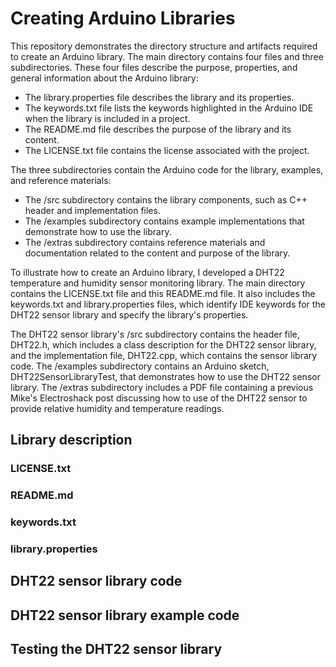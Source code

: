 # Creating Arduino Libraries
This repository demonstrates the directory structure and artifacts required
to create an Arduino library. The main directory contains four files and
three subdirectories. These four files describe the purpose, properties,
and general information about the Arduino library:

- The library.properties file describes the library and its properties.
- The keywords.txt file lists the keywords highlighted in the Arduino IDE
  when the library is included in a project.
- The README.md file describes the purpose of the library and its content.
- The LICENSE.txt file contains the license associated with the project.

The three subdirectories contain the Arduino code for the library, examples,
and reference materials:

- The /src subdirectory contains the library components, such as C++ header
  and implementation files.
- The /examples subdirectory contains example implementations that demonstrate
  how to use the library.
- The /extras subdirectory contains reference materials and documentation
  related to the content and purpose of the library.

To illustrate how to create an Arduino library, I developed a DHT22 temperature
and humidity sensor monitoring library. The main directory contains the
LICENSE.txt file and this README.md file. It also includes the keywords.txt
and library.properties files, which identify IDE keywords for the DHT22 sensor
library and specify the library's properties.

The DHT22 sensor library's /src subdirectory contains the header file, DHT22.h,
which includes a class description for the DHT22 sensor library, and the
implementation file, DHT22.cpp, which contains the sensor library code. The
/examples subdirectory contains an Arduino sketch, DHT22SensorLibraryTest, that
demonstrates how to use the DHT22 sensor library. The /extras subdirectory
includes a PDF file containing a previous Mike's Electroshack post discussing
how to use of the DHT22 sensor to provide relative humidity and temperature
readings.

## Library description

### LICENSE.txt

### README.md

### keywords.txt

### library.properties

## DHT22 sensor library code

## DHT22 sensor library example code

## Testing the DHT22 sensor library
